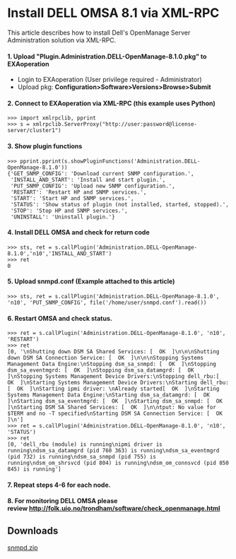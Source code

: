 # Install DELL OMSA 8.1 via XML-RPC 
This article describes how to install Dell's OpenManage Server Administration solution via XML-RPC. 

#### 1. Upload "Plugin.Administration.DELL-OpenManage-8.1.0.pkg" to EXAoperation

* Login to EXAoperation (User privilege required - Administrator)
* Upload pkg: **Configuration>Software>Versions>Browse>Submit**

#### 2. Connect to EXAoperation via XML-RPC (this example uses Python)


```
>>> import xmlrpclib, pprint 
>>> s = xmlrpclib.ServerProxy("http://user:password@license-server/cluster1") 
```
#### 3. Show plugin functions


```
>>> pprint.pprint(s.showPluginFunctions('Administration.DELL-OpenManage-8.1.0'))
{'GET_SNMP_CONFIG': 'Download current SNMP configuration.',
 'INSTALL_AND_START': 'Install and start plugin.',
 'PUT_SNMP_CONFIG': 'Upload new SNMP configuration.',
 'RESTART': 'Restart HP and SNMP services.',
 'START': 'Start HP and SNMP services.',
 'STATUS': 'Show status of plugin (not installed, started, stopped).',
 'STOP': 'Stop HP and SNMP services.',
 'UNINSTALL': 'Uninstall plugin.'}
```
#### 4. Install DELL OMSA and check for return code


```
>>> sts, ret = s.callPlugin('Administration.DELL-OpenManage-8.1.0','n10','INSTALL_AND_START')
>>> ret
0
```
#### 5. Upload snmpd.conf (Example attached to this article)


```
>>> sts, ret = s.callPlugin('Administration.DELL-OpenManage-8.1.0', 'n10', 'PUT_SNMP_CONFIG', file('/home/user/snmpd.conf').read()) 
```
#### 6. Restart OMSA and check status.


```
>>> ret = s.callPlugin('Administration.DELL-OpenManage-8.1.0', 'n10', 'RESTART')
>>> ret
[0, '\nShutting down DSM SA Shared Services: [  OK  ]\n\n\nShutting down DSM SA Connection Service: [  OK  ]\n\n\nStopping Systems Management Data Engine:\nStopping dsm_sa_snmpd: [  OK  ]\nStopping dsm_sa_eventmgrd: [  OK  ]\nStopping dsm_sa_datamgrd: [  OK  ]\nStopping Systems Management Device Drivers:\nStopping dell_rbu:[  OK  ]\nStarting Systems Management Device Drivers:\nStarting dell_rbu:[  OK  ]\nStarting ipmi driver: \nAlready started[  OK  ]\nStarting Systems Management Data Engine:\nStarting dsm_sa_datamgrd: [  OK  ]\nStarting dsm_sa_eventmgrd: [  OK  ]\nStarting dsm_sa_snmpd: [  OK  ]\nStarting DSM SA Shared Services: [  OK  ]\n\ntput: No value for $TERM and no -T specified\nStarting DSM SA Connection Service: [  OK  ]\n']
>>> ret = s.callPlugin('Administration.DELL-OpenManage-8.1.0', 'n10', 'STATUS')
>>> ret
[0, 'dell_rbu (module) is running\nipmi driver is running\ndsm_sa_datamgrd (pid 760 363) is running\ndsm_sa_eventmgrd (pid 732) is running\ndsm_sa_snmpd (pid 755) is running\ndsm_om_shrsvcd (pid 804) is running\ndsm_om_connsvcd (pid 850 845) is running']
```
#### 7. Repeat steps 4-6 for each node.

#### 8. For monitoring DELL OMSA please review <http://folk.uio.no/trondham/software/check_openmanage.html>

## Downloads
[snmpd.zip](https://github.com/exasol/Public-Knowledgebase/files/9921941/snmpd.zip)
